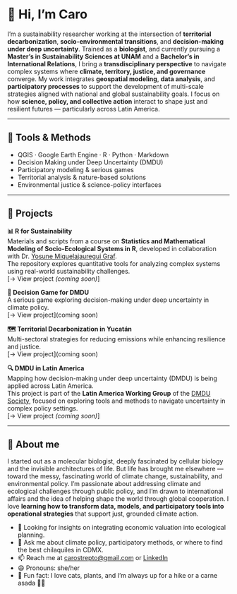 # 🌿 Hi, I’m Caro 

I’m a sustainability researcher working at the intersection of **territorial decarbonization**, **socio-environmental transitions**, and **decision-making under deep uncertainty**.
Trained as a **biologist**, and currently pursuing a **Master’s in Sustainability Sciences at UNAM** and a **Bachelor’s in International Relations**, I bring a **transdisciplinary perspective** to navigate complex systems where **climate, territory, justice, and governance** converge.
My work integrates **geospatial modeling**, **data analysis**, and **participatory processes** to support the development of multi-scale strategies aligned with national and global sustainability goals. I focus on how **science, policy, and collective action** interact to shape just and resilient futures — particularly across Latin America.

---
## 🔧 Tools & Methods

- QGIS · Google Earth Engine · R · Python · Markdown 
- Decision Making under Deep Uncertainty (DMDU)
- Participatory modeling & serious games
- Territorial analysis & nature-based solutions
- Environmental justice & science-policy interfaces
---
## 📂 Projects
**📊 R for Sustainability**  
  Materials and scripts from a course on **Statistics and Mathematical Modeling of Socio-Ecological Systems in R**, developed in collaboration with Dr. [Yosune Miquelajauregui Graf](https://github.com/yosunemiquela).  
  The repository explores quantitative tools for analyzing complex systems using real-world sustainability challenges.  
  [→ View project *(coming soon)*]
  
 **🧩 Decision Game for DMDU**  
  A serious game exploring decision-making under deep uncertainty in climate policy.  
  [→ View project](coming soon)
  
**🗺️ Territorial Decarbonization in Yucatán**  
  Multi-sectoral strategies for reducing emissions while enhancing resilience and justice.  
  [→ View project](coming soon)
  
**🔍 DMDU in Latin America**  
  Mapping how decision-making under deep uncertainty (DMDU) is being applied across Latin America.  
  This project is part of the **Latin America Working Group** of the [DMDU Society](https://www.deepuncertainty.org/dmdu-member-groups/), focused on exploring tools and methods to navigate uncertainty in complex policy settings.  
  [→ View project *(coming soon)*]
  
---
## 🧬 About me

I started out as a molecular biologist, deeply fascinated by cellular biology and the invisible architectures of life. But life has brought me elsewhere — toward the messy, fascinating world of climate change, sustainability, and environmental policy.
I’m passionate about addressing climate and ecological challenges through public policy, and I’m drawn to international affairs and the idea of helping shape the world through global cooperation.
I love **learning how to transform data, models, and participatory tools into operational strategies** that support just, grounded climate action.

- 🤔 Looking for insights on integrating economic valuation into ecological planning.
- 💬 Ask me about climate policy, participatory methods, or where to find the best chilaquiles in CDMX.
- 📫 Reach me at [carostrepto@gmail.com](mailto:carostrepto@gmail.com) or [LinkedIn](https://www.linkedin.com/in/carostrepto/)
- 😄 Pronouns: she/her
- 🐾 Fun fact: I love cats, plants, and I’m always up for a hike or a carne asada 🌿🔥
